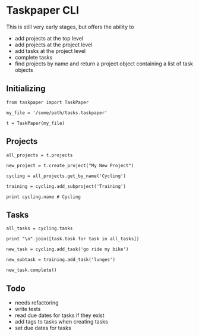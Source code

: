 # Taskpaper CLI

This is still very early stages, but offers the ability to

- add projects at the top level
- add projects at the project level
- add tasks at the project level
- complete tasks
- find projects by name and return a project object containing a list of task objects 

## Initializing

	from taskpaper import TaskPaper
	
	my_file = '/some/path/tasks.taskpaper'
	
	t = TaskPaper(my_file)

## Projects

	all_projects = t.projects

	new_project = t.create_project("My New Project")
	
	cycling = all_projects.get_by_name('Cycling')
	
	training = cycling.add_subproject('Training')
	
	print cycling.name # Cycling

## Tasks

	all_tasks = cycling.tasks
	
	print "\n".join([task.task for task in all_tasks])
	
	new_task = cycling.add_task('go ride my bike')
	
	new_subtask = training.add_task('lunges')
	
	new_task.complete()

## Todo

- needs refactoring
- write tests
- read due dates for tasks if they exist
- add tags to tasks when creating tasks
- set due dates for tasks
